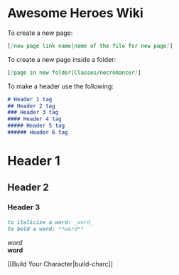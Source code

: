 # Awesome Heroes Wiki

To create a new page:
```markdown
[[new page link name|name of the file for new page]]
```
To create a new page inside a folder:
```markdown
[[page in new folder|Classes/necromancer]]
```
To make a header use the following:
```markdown
# Header 1 tag
## Header 2 tag
### Header 3 tag
#### Header 4 tag
##### Header 5 tag
###### Header 6 tag
```
# Header 1
## Header 2
### Header 3

```markdown
to italicize a word: _word_
to bold a word: **word**
```
_word_  
**word**

[[Build Your Character|build-charc]]
